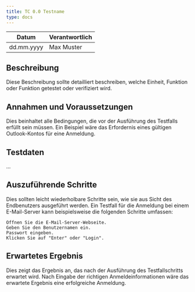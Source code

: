 ```yaml
---
title: TC 0.0 Testname
type: docs
---
```

| Datum       | Verantwortlich |
|-------------|----------------|
| dd.mm.yyyy  | Max Muster     |

## Beschreibung
Diese Beschreibung sollte detailliert beschreiben, welche Einheit, Funktion oder Funktion getestet oder verifiziert wird.

## Annahmen und Voraussetzungen
Dies beinhaltet alle Bedingungen, die vor der Ausführung des Testfalls erfüllt sein müssen. Ein Beispiel wäre das Erfordernis eines gültigen Outlook-Kontos für eine Anmeldung.

## Testdaten
...

## Auszuführende Schritte
Dies sollten leicht wiederholbare Schritte sein, wie sie aus Sicht des Endbenutzers ausgeführt werden. Ein Testfall für die Anmeldung bei einem E-Mail-Server kann beispielsweise die folgenden Schritte umfassen:

    Öffnen Sie die E-Mail-Server-Webseite.
    Geben Sie den Benutzernamen ein.
    Passwort eingeben.
    Klicken Sie auf "Enter" oder "Login".

## Erwartetes Ergebnis
Dies zeigt das Ergebnis an, das nach der Ausführung des Testfallschritts erwartet wird. Nach Eingabe der richtigen Anmeldeinformationen wäre das erwartete Ergebnis eine erfolgreiche Anmeldung.